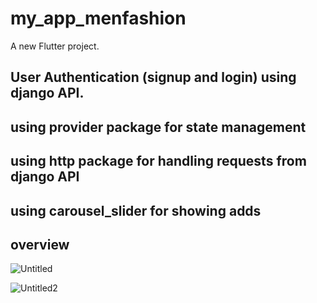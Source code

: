 # my_app_menfashion

A new Flutter project.

## User Authentication (signup and login) using django API. 
## using provider package for state management 
## using http package for handling requests from django API 
## using carousel_slider for showing adds 



## overview

![Untitled](https://user-images.githubusercontent.com/63736753/122670105-e294d080-d1c8-11eb-93e7-4b0284cedc6d.png)

![Untitled2](https://user-images.githubusercontent.com/63736753/122670121-fb04eb00-d1c8-11eb-91d1-9aef19f7ae87.png)

